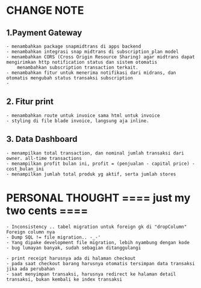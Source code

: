 # CHANGE NOTE
## 1.Payment Gateway
	- menambahkan package snapmidtrans di apps backend
    - menambahkan integrasi snap midtrans di subscription_plan model
    - menambahkan CORS (Cross Origin Resource Sharing) agar midtrans dapat mengirimkan http notification status dan sistem otomatis
        menambahkan subscription transaction terkait.
    - menambahkan fitur untuk menerima notifikasi dari midrans, dan otomatis mengubah status transaksi subscription
    - 
## 2. Fitur print
    - menambahkan route untuk invoice sama html untuk invoice
    - styling di file blade invoice, langsung aja inline.
    
## 3. Data Dashboard
    - menampilkan total transaction, dan nominal jumlah transaksi dari owner. all-time transactions
    - menampilkan profit bulan ini, profit = (penjualan - capital price) - cost_bulan_ini
    - menampilkan jumlah total produk yg aktif, serta jumlah stores


    
# PERSONAL THOUGHT ==== just my two cents ====
    - Inconsistency .. tabel migration untuk foreign gk di "dropColumn" Foreign column nya
    - Dump SQL != file migration.. -_-'
    - Yang dipake development file migration, lebih nyambung dengan kode
    - bug lumayan banyak, sudah sebagian ditanggulangi

    - print receipt harusnya ada di halaman checkout
    - pada saat checkout barang harusnya otomatis tersimpan data transaksi jika ada perubahan
    - saat menyimpan transaksi, harusnya redirect ke halaman detail transaksi, bukan kembali ke index transaksi
    
